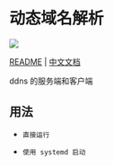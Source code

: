 # 动态域名解析
![](https://travis-ci.org/yzy613/ddns.svg?branch=master)

[README](https://github.com/yzy613/ddns/blob/master/README.md) | [中文文档](https://github.com/yzy613/ddns/blob/master/README_zh.md)

ddns 的服务端和客户端

## 用法
- `直接运行`

- `使用 systemd 启动`